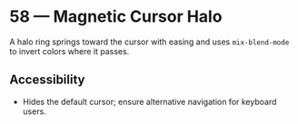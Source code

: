 # 58 — Magnetic Cursor Halo

A halo ring springs toward the cursor with easing and uses `mix-blend-mode` to invert colors where it passes.

## Accessibility
- Hides the default cursor; ensure alternative navigation for keyboard users.
